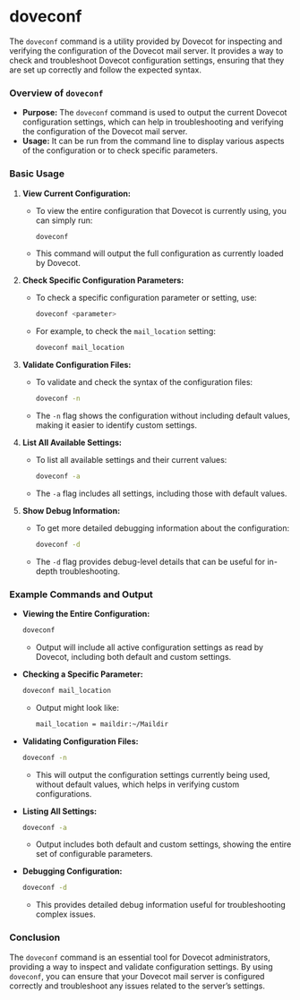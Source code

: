# doveconf

The `doveconf` command is a utility provided by Dovecot for inspecting and verifying the configuration of the Dovecot mail server. It provides a way to check and troubleshoot Dovecot configuration settings, ensuring that they are set up correctly and follow the expected syntax.

### Overview of `doveconf`

- **Purpose:** The `doveconf` command is used to output the current Dovecot configuration settings, which can help in troubleshooting and verifying the configuration of the Dovecot mail server.
- **Usage:** It can be run from the command line to display various aspects of the configuration or to check specific parameters.

### Basic Usage

1. **View Current Configuration:**
   - To view the entire configuration that Dovecot is currently using, you can simply run:
     ```sh
     doveconf
     ```
   - This command will output the full configuration as currently loaded by Dovecot.

2. **Check Specific Configuration Parameters:**
   - To check a specific configuration parameter or setting, use:
     ```sh
     doveconf <parameter>
     ```
   - For example, to check the `mail_location` setting:
     ```sh
     doveconf mail_location
     ```

3. **Validate Configuration Files:**
   - To validate and check the syntax of the configuration files:
     ```sh
     doveconf -n
     ```
   - The `-n` flag shows the configuration without including default values, making it easier to identify custom settings.

4. **List All Available Settings:**
   - To list all available settings and their current values:
     ```sh
     doveconf -a
     ```
   - The `-a` flag includes all settings, including those with default values.

5. **Show Debug Information:**
   - To get more detailed debugging information about the configuration:
     ```sh
     doveconf -d
     ```
   - The `-d` flag provides debug-level details that can be useful for in-depth troubleshooting.

### Example Commands and Output

- **Viewing the Entire Configuration:**
  ```sh
  doveconf
  ```
  - Output will include all active configuration settings as read by Dovecot, including both default and custom settings.

- **Checking a Specific Parameter:**
  ```sh
  doveconf mail_location
  ```
  - Output might look like:
    ```sh
    mail_location = maildir:~/Maildir
    ```

- **Validating Configuration Files:**
  ```sh
  doveconf -n
  ```
  - This will output the configuration settings currently being used, without default values, which helps in verifying custom configurations.

- **Listing All Settings:**
  ```sh
  doveconf -a
  ```
  - Output includes both default and custom settings, showing the entire set of configurable parameters.

- **Debugging Configuration:**
  ```sh
  doveconf -d
  ```
  - This provides detailed debug information useful for troubleshooting complex issues.

### Conclusion

The `doveconf` command is an essential tool for Dovecot administrators, providing a way to inspect and validate configuration settings. By using `doveconf`, you can ensure that your Dovecot mail server is configured correctly and troubleshoot any issues related to the server’s settings.
